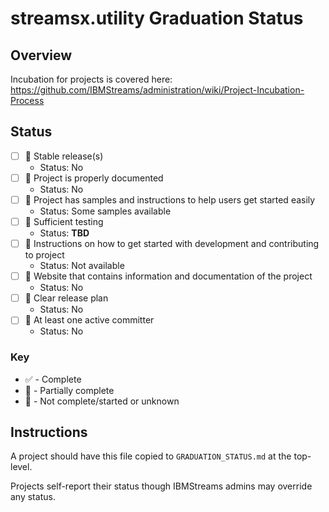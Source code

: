 # streamsx.utility Graduation Status


## Overview
Incubation for projects is covered here: https://github.com/IBMStreams/administration/wiki/Project-Incubation-Process

## Status

- [ ] :red_circle: Stable release(s)
  * Status: No
- [ ] :red_circle: Project is properly documented
  * Status: No
- [ ] :large_orange_diamond:  Project has samples and instructions to help users get started easily
  * Status: Some samples available
- [ ] :red_circle: Sufficient testing
  * Status: **TBD**
- [ ] :red_circle: Instructions on how to get started with development and contributing to project
  * Status: Not available
- [ ] :red_circle: Website that contains information and documentation of the project
  * Status: No
- [ ] :red_circle: Clear release plan
  * Status: No
- [ ] :red_circle: At least one active committer
  * Status: No

### Key
* :white_check_mark: - Complete
* :large_orange_diamond: - Partially complete
* :red_circle: - Not complete/started or unknown

## Instructions
A project should have this file copied to `GRADUATION_STATUS.md` at the top-level.

Projects self-report their status though IBMStreams admins may override any status.
